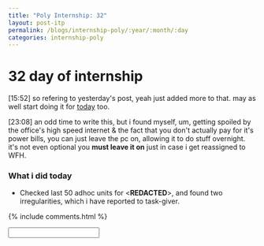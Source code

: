 ```yaml
---
title: "Poly Internship: 32"
layout: post-itp
permalink: /blogs/internship-poly/:year/:month/:day
categories: internship-poly
---
```

# 32 day of internship

<span class="timestamp">[15:52]</span> so refering to yesterday's post, yeah just added more to that. may as well start doing it for [today](#what-i-did-today) too.

<span class="timestamp">[23:08]</span> an odd time to write this, but i found myself, um, getting spoiled by the office's high speed internet & the fact that you don't actually pay for it's power bills, you can just leave the pc on, allowing it to do stuff overnight. it's not even optional you **must leave it on** just in case i get reassigned to WFH.

### What i did today
* Checked last 50 adhoc units for <span ondblclick="this.innerHTML='Hikari Automation Systems Pte Ltd'"><**REDACTED**></span>, and found two irregularities, which i have reported to task-giver.


{% include comments.html %}

<input id="password-input" type="password" class="text-secret" onkeyup="unlock()">

<span class="disable-selection" id="truth" style="display:none;">dear lord, i hope <span ondblclick="this.innerHTML='still redacted'"><**REDACTED**></span> is alright enough for <span ondblclick="this.innerHTML='still redacted'"><**REDACTED**></span>. i barely saw them on <span ondblclick="this.innerHTML='easter'"><**REDACTED**></span>, i miss seeing them ngl. to make matters worst, the location is just horrible for me. lord give me patience and strength.<br><br><span id="bruh" style="display:none;">However, REDACTED, i believe that my REDACTED have changed (again...), and i don't know why but i think I know who <span ondblclick="this.innerHTML='REDACTED'"><**REDACTED**></span> is REDACTED. let's talk again soon, man</span><span ondblclick="this.style.display='none';document.getElementById('bruh').style.display='block'">████████ ████ █ ███████ ████ ██ ██████ ████ ███████ ███████████ ███ █ █████ ████ ███ ███ █ █████ █ ████ ███ █████ ████████████████████████████████████████████████████████████ ██ █████ █████ ████ █████ █████ ███</span></span>

